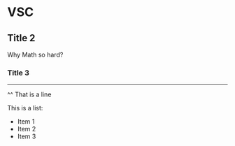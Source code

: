# VSC

## Title 2

Why Math so hard?

### Title 3

___

^^ That is a line

This is a list:

- Item 1
- Item 2
- Item 3
